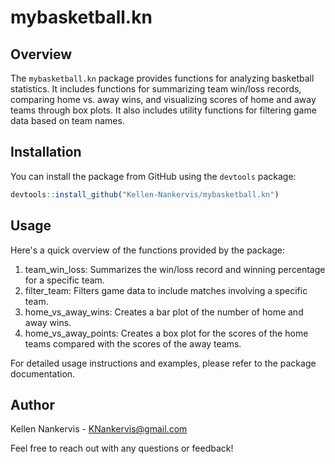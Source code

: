 # mybasketball.kn

## Overview

The `mybasketball.kn` package provides functions for analyzing basketball statistics. It includes functions for summarizing team win/loss records, comparing home vs. away wins, and visualizing scores of home and away teams through box plots. It also includes utility functions for filtering game data based on team names.

## Installation

You can install the package from GitHub using the `devtools` package:

```R
devtools::install_github("Kellen-Nankervis/mybasketball.kn")
```

## Usage
Here's a quick overview of the functions provided by the package:

1. team_win_loss: Summarizes the win/loss record and winning percentage for a specific team.
1. filter_team: Filters game data to include matches involving a specific team.
1. home_vs_away_wins: Creates a bar plot of the number of home and away wins.
1. home_vs_away_points: Creates a box plot for the scores of the home teams compared with the scores of the away teams.

For detailed usage instructions and examples, please refer to the package documentation.

## Author
Kellen Nankervis - KNankervis@gmail.com

Feel free to reach out with any questions or feedback!
